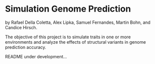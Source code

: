# Simulation Genome Prediction

by Rafael Della Coletta, Alex Lipka, Samuel Fernandes, Martin Bohn, and Candice Hirsch.

The objective of this project is to simulate traits in one or more environments and analyze the effects of structural variants in genome prediction accuracy.

README under development...
